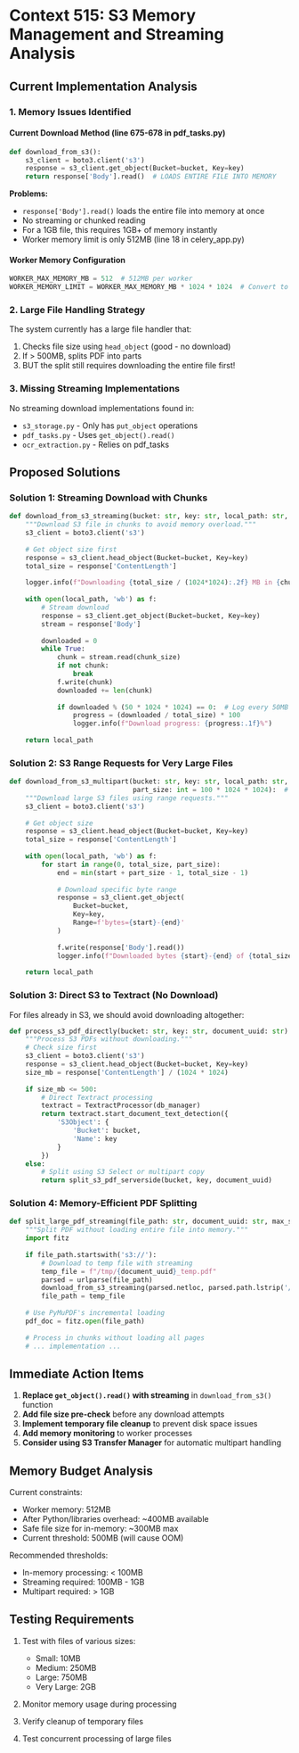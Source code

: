 # Context 515: S3 Memory Management and Streaming Analysis

## Current Implementation Analysis

### 1. Memory Issues Identified

#### Current Download Method (line 675-678 in pdf_tasks.py)
```python
def download_from_s3():
    s3_client = boto3.client('s3')
    response = s3_client.get_object(Bucket=bucket, Key=key)
    return response['Body'].read()  # LOADS ENTIRE FILE INTO MEMORY
```

**Problems:**
- `response['Body'].read()` loads the entire file into memory at once
- No streaming or chunked reading
- For a 1GB file, this requires 1GB+ of memory instantly
- Worker memory limit is only 512MB (line 18 in celery_app.py)

#### Worker Memory Configuration
```python
WORKER_MAX_MEMORY_MB = 512  # 512MB per worker
WORKER_MEMORY_LIMIT = WORKER_MAX_MEMORY_MB * 1024 * 1024  # Convert to bytes
```

### 2. Large File Handling Strategy

The system currently has a large file handler that:
1. Checks file size using `head_object` (good - no download)
2. If > 500MB, splits PDF into parts
3. BUT the split still requires downloading the entire file first!

### 3. Missing Streaming Implementations

No streaming download implementations found in:
- `s3_storage.py` - Only has `put_object` operations
- `pdf_tasks.py` - Uses `get_object().read()` 
- `ocr_extraction.py` - Relies on pdf_tasks

## Proposed Solutions

### Solution 1: Streaming Download with Chunks

```python
def download_from_s3_streaming(bucket: str, key: str, local_path: str, chunk_size: int = 8 * 1024 * 1024):
    """Download S3 file in chunks to avoid memory overload."""
    s3_client = boto3.client('s3')
    
    # Get object size first
    response = s3_client.head_object(Bucket=bucket, Key=key)
    total_size = response['ContentLength']
    
    logger.info(f"Downloading {total_size / (1024*1024):.2f} MB in {chunk_size / (1024*1024):.0f} MB chunks")
    
    with open(local_path, 'wb') as f:
        # Stream download
        response = s3_client.get_object(Bucket=bucket, Key=key)
        stream = response['Body']
        
        downloaded = 0
        while True:
            chunk = stream.read(chunk_size)
            if not chunk:
                break
            f.write(chunk)
            downloaded += len(chunk)
            
            if downloaded % (50 * 1024 * 1024) == 0:  # Log every 50MB
                progress = (downloaded / total_size) * 100
                logger.info(f"Download progress: {progress:.1f}%")
    
    return local_path
```

### Solution 2: S3 Range Requests for Very Large Files

```python
def download_from_s3_multipart(bucket: str, key: str, local_path: str, 
                               part_size: int = 100 * 1024 * 1024):  # 100MB parts
    """Download large S3 files using range requests."""
    s3_client = boto3.client('s3')
    
    # Get object size
    response = s3_client.head_object(Bucket=bucket, Key=key)
    total_size = response['ContentLength']
    
    with open(local_path, 'wb') as f:
        for start in range(0, total_size, part_size):
            end = min(start + part_size - 1, total_size - 1)
            
            # Download specific byte range
            response = s3_client.get_object(
                Bucket=bucket, 
                Key=key,
                Range=f'bytes={start}-{end}'
            )
            
            f.write(response['Body'].read())
            logger.info(f"Downloaded bytes {start}-{end} of {total_size}")
    
    return local_path
```

### Solution 3: Direct S3 to Textract (No Download)

For files already in S3, we should avoid downloading altogether:

```python
def process_s3_pdf_directly(bucket: str, key: str, document_uuid: str):
    """Process S3 PDFs without downloading."""
    # Check size first
    s3_client = boto3.client('s3')
    response = s3_client.head_object(Bucket=bucket, Key=key)
    size_mb = response['ContentLength'] / (1024 * 1024)
    
    if size_mb <= 500:
        # Direct Textract processing
        textract = TextractProcessor(db_manager)
        return textract.start_document_text_detection({
            'S3Object': {
                'Bucket': bucket,
                'Name': key
            }
        })
    else:
        # Split using S3 Select or multipart copy
        return split_s3_pdf_serverside(bucket, key, document_uuid)
```

### Solution 4: Memory-Efficient PDF Splitting

```python
def split_large_pdf_streaming(file_path: str, document_uuid: str, max_size_mb: int = 400):
    """Split PDF without loading entire file into memory."""
    import fitz
    
    if file_path.startswith('s3://'):
        # Download to temp file with streaming
        temp_file = f"/tmp/{document_uuid}_temp.pdf"
        parsed = urlparse(file_path)
        download_from_s3_streaming(parsed.netloc, parsed.path.lstrip('/'), temp_file)
        file_path = temp_file
    
    # Use PyMuPDF's incremental loading
    pdf_doc = fitz.open(file_path)
    
    # Process in chunks without loading all pages
    # ... implementation ...
```

## Immediate Action Items

1. **Replace `get_object().read()` with streaming** in `download_from_s3()` function
2. **Add file size pre-check** before any download attempts
3. **Implement temporary file cleanup** to prevent disk space issues
4. **Add memory monitoring** to worker processes
5. **Consider using S3 Transfer Manager** for automatic multipart handling

## Memory Budget Analysis

Current constraints:
- Worker memory: 512MB
- After Python/libraries overhead: ~400MB available
- Safe file size for in-memory: ~300MB max
- Current threshold: 500MB (will cause OOM)

Recommended thresholds:
- In-memory processing: < 100MB
- Streaming required: 100MB - 1GB  
- Multipart required: > 1GB

## Testing Requirements

1. Test with files of various sizes:
   - Small: 10MB
   - Medium: 250MB
   - Large: 750MB
   - Very Large: 2GB

2. Monitor memory usage during processing
3. Verify cleanup of temporary files
4. Test concurrent processing of large files